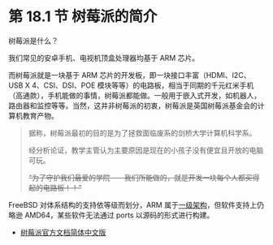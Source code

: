 # 第 18.1 节 树莓派的简介

树莓派是什么？

我们常见的安卓手机、电视机顶盒处理器均基于 ARM 芯片。

而树莓派就是一块基于 ARM 芯片的开发板，即一块接口丰富（HDMI、I2C、USB X 4、CSI、DSI、POE 模块等等）的电路板，相当于同期的千元红米手机（高通款），手机能做的事情，树莓派都能做。一般用于嵌入式开发，如机器人，路由器和监控等等。当然，这并非树莓派的初衷，树莓派是英国树莓派基金会的计算机教育产物。


>据称，树莓派最初的目的是为了拯救面临废系的剑桥大学计算机科学系。
>
>经分析论证，教学主管认为主要原因是现在的小孩子没有便宜且开放的电脑可玩。
>
>~~“为了守护我们最爱的学院——我们所能做的，就是开发一块每个人都买得起的电路板！！”~~

FreeBSD 对体系结构的支持依等级而划分，ARM 属于[一级架构](https://www.freebsd.org/platforms/)，但软件支持上仍略逊 AMD64，某些软件无法通过 ports 以源码的形式进行构建。

- [树莓派官方文档简体中文版](https://rpicn.bsdcn.org)